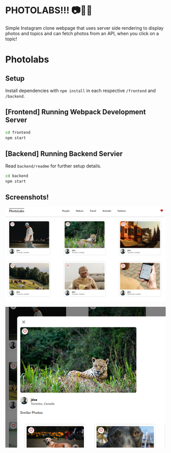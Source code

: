 # PHOTOLABS!!! 📷🌟💫
Simple Instagram clone webpage that uses server side rendering to display photos and topics and can fetch photos from an API, when you click on a topic!

# Photolabs

## Setup

Install dependencies with `npm install` in each respective `/frontend` and `/backend`.

## [Frontend] Running Webpack Development Server

```sh
cd frontend
npm start
```

## [Backend] Running Backend Servier

Read `backend/readme` for further setup details.

```sh
cd backend
npm start
```

## Screenshots!

!["Screen shot of front page"](https://github.com/teejaynam/photolabs-starter/blob/main/docs/front-page.PNG)

!["Screen shot of modal view"](https://github.com/teejaynam/photolabs-starter/blob/main/docs/modal-view.PNG)
